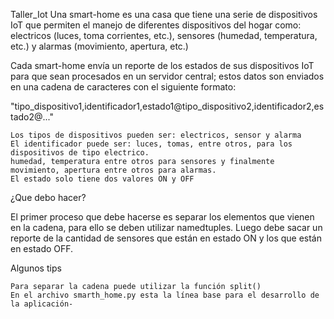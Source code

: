 Taller_Iot
Una smart-home es una casa que tiene una serie de dispositivos IoT que permiten el manejo de diferentes 
dispositivos del hogar como: electricos (luces, toma corrientes, etc.), sensores (humedad, temperatura, etc.) 
y alarmas (movimiento, apertura, etc.)

Cada smart-home envía un reporte de los estados de sus dispositivos IoT para que sean procesados en un 
servidor central; estos datos son enviados en una cadena de caracteres con el siguiente formato:

"tipo_dispositivo1,identificador1,estado1@tipo_dispositivo2,identificador2,estado2@..."

    Los tipos de dispositivos pueden ser: electricos, sensor y alarma
    El identificador puede ser: luces, tomas, entre otros, para los dispositivos de tipo electrico. 
    humedad, temperatura entre otros para sensores y finalmente movimiento, apertura entre otros para alarmas.
    El estado solo tiene dos valores ON y OFF

¿Que debo hacer?

El primer proceso que debe hacerse es separar los elementos que vienen en la cadena, para ello se deben 
utilizar namedtuples. Luego debe sacar un reporte de la cantidad de sensores que están en estado ON y 
los que están en estado OFF.

Algunos tips

    Para separar la cadena puede utilizar la función split()
    En el archivo smarth_home.py esta la línea base para el desarrollo de la aplicación-